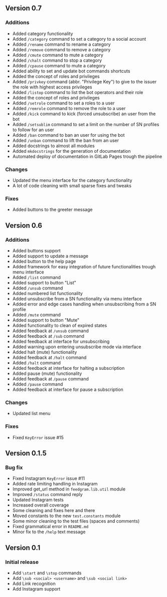 ## Version 0.7

### Additions

+ Added category functionality
+ Added `/category` command to set a category to a social account
+ Added `/rename` command to rename a category
+ Added `/remove` command to remove a category
+ Added `/cmute` command to mute a category
+ Added `/chalt` command to stop a category
+ Added `/cpause` command to mute a category
+ Added ability to set and update bot commands shortcuts
+ Added the concept of roles and privileges
+ Added `/privkey` command (abbr. "Privilege Key") to give to the issuer the role with highest access privileges
+ Added `/listop` command to list the bot operators and their role
+ Added the concept of roles and privileges
+ Added `/setrole` command to set a roles to a user
+ Added `/remrole` command to remove the role to a user
+ Added `/kick` command to kick (forced unsubscribe) an user from the bot
+ Added `/setsublim` command to set a limit on the number of SN profiles to follow for an user
+ Added `/ban` command to ban an user for using the bot
+ Added `/unban` command to lift the ban from an user
+ Added docstrings to almost all modules
+ Added `mkdocstrings` for the generation of documentation
+ Automated deploy of documentation in GitLab Pages trough the pipeline

### Changes

+ Updated the menu interface for the category functionality
+ A lot of code cleaning with small sparse fixes and tweaks

### Fixes

+ Added buttons to the greeter message

## Version 0.6

### Additions

+ Added buttons support
+ Added support to update a message
+ Added button to the help page
+ Added framework for easy integration of future functionalities trough menu interface
+ Added `/list` command
+ Added support to button "List"
+ Added `/unsub` command
+ Added numbered list functionality
+ Added unsubscribe from a SN functionality via menu interface
+ Added error and edge cases handling when unsubscribing from a SN profile
+ Added `/mute` command
+ Added support to button "Mute"
+ Added functionality to clean of expired states
+ Added feedback at `/unsub` command
+ Added feedback at `/sub` command
+ Added feedback at interface for unsubscribing
+ Added warning upon entering unsubscribe mode via interface
+ Added halt (mute) functionality
+ Added feedback at `/halt` command
+ Added `/halt` command
+ Added feedback at interface for halting a subscription
+ Added pause (mute) functionality
+ Added feedback at `/pause` command
+ Added `/pause` command
+ Added feedback at interface for pause a subscription

### Changes

+ Updated list menu

### Fixes

+ Fixed `KeyError` issue #15

## Version 0.1.5

### Bug fix

+ Fixed Instagram `KeyError` issue #11
+ Added rate limiting handling in Instagram
+ Improved get_url method in `feedgram.lib.util` module
+ Improved `/status` command reply
+ Updated Instagram tests
+ Increased overall coverage
+ Some cleaning and fixes here and there
+ Moved constants to the new `test.constants` module
+ Some minor cleaning to the test files (spaces and comments)
+ Fixed grammatical error in `README.md`
+ Minor fix to the `/help` text message

## Version 0.1

### Initial release

+ Add `\start` and `\stop` commands
+ Add `\sub <social> <username>` and `\sub <social link>`
+ Add Link recognition
+ Add Instagram support
